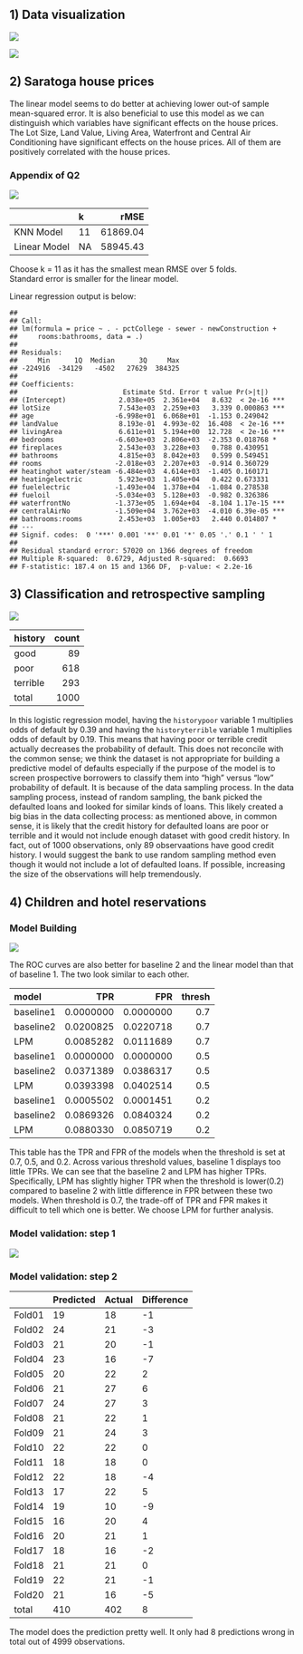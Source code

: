 ## 1) Data visualization

![](exercise_2_files/figure-markdown_github/unnamed-chunk-1-1.png)

![](exercise_2_files/figure-markdown_github/unnamed-chunk-2-1.png)

## 2) Saratoga house prices

The linear model seems to do better at achieving lower out-of sample
mean-squared error. It is also beneficial to use this model as we can
distinguish which variables have significant effects on the house
prices. The Lot Size, Land Value, Living Area, Waterfront and Central
Air Conditioning have significant effects on the house prices. All of
them are positively correlated with the house prices.

### Appendix of Q2

![](exercise_2_files/figure-markdown_github/unnamed-chunk-4-1.png)

|              | k   |     rMSE |
|:-------------|:----|---------:|
| KNN Model    | 11  | 61869.04 |
| Linear Model | NA  | 58945.43 |

Choose k = 11 as it has the smallest mean RMSE over 5 folds. <br>
Standard error is smaller for the linear model.

Linear regression output is below:

    ## 
    ## Call:
    ## lm(formula = price ~ . - pctCollege - sewer - newConstruction + 
    ##     rooms:bathrooms, data = .)
    ## 
    ## Residuals:
    ##     Min      1Q  Median      3Q     Max 
    ## -224916  -34129   -4502   27629  384325 
    ## 
    ## Coefficients:
    ##                          Estimate Std. Error t value Pr(>|t|)    
    ## (Intercept)             2.038e+05  2.361e+04   8.632  < 2e-16 ***
    ## lotSize                 7.543e+03  2.259e+03   3.339 0.000863 ***
    ## age                    -6.998e+01  6.068e+01  -1.153 0.249042    
    ## landValue               8.193e-01  4.993e-02  16.408  < 2e-16 ***
    ## livingArea              6.611e+01  5.194e+00  12.728  < 2e-16 ***
    ## bedrooms               -6.603e+03  2.806e+03  -2.353 0.018768 *  
    ## fireplaces              2.543e+03  3.228e+03   0.788 0.430951    
    ## bathrooms               4.815e+03  8.042e+03   0.599 0.549451    
    ## rooms                  -2.018e+03  2.207e+03  -0.914 0.360729    
    ## heatinghot water/steam -6.484e+03  4.614e+03  -1.405 0.160171    
    ## heatingelectric         5.923e+03  1.405e+04   0.422 0.673331    
    ## fuelelectric           -1.493e+04  1.378e+04  -1.084 0.278538    
    ## fueloil                -5.034e+03  5.128e+03  -0.982 0.326386    
    ## waterfrontNo           -1.373e+05  1.694e+04  -8.104 1.17e-15 ***
    ## centralAirNo           -1.509e+04  3.762e+03  -4.010 6.39e-05 ***
    ## bathrooms:rooms         2.453e+03  1.005e+03   2.440 0.014807 *  
    ## ---
    ## Signif. codes:  0 '***' 0.001 '**' 0.01 '*' 0.05 '.' 0.1 ' ' 1
    ## 
    ## Residual standard error: 57020 on 1366 degrees of freedom
    ## Multiple R-squared:  0.6729, Adjusted R-squared:  0.6693 
    ## F-statistic: 187.4 on 15 and 1366 DF,  p-value: < 2.2e-16

## 3) Classification and retrospective sampling

![](exercise_2_files/figure-markdown_github/unnamed-chunk-6-1.png)

| history  | count |
|:---------|------:|
| good     |    89 |
| poor     |   618 |
| terrible |   293 |
| total    |  1000 |

In this logistic regression model, having the `historypoor` variable 1
multiplies odds of default by 0.39 and having the `historyterrible`
variable 1 multiplies odds of default by 0.19. This means that having
poor or terrible credit actually decreases the probability of default.
This does not reconcile with the common sense; we think the dataset is
not appropriate for building a predictive model of defaults especially
if the purpose of the model is to screen prospective borrowers to
classify them into “high” versus “low” probability of default. It is
because of the data sampling process. In the data sampling process,
instead of random sampling, the bank picked the defaulted loans and
looked for similar kinds of loans. This likely created a big bias in the
data collecting process: as mentioned above, in common sense, it is
likely that the credit history for defaulted loans are poor or terrible
and it would not include enough dataset with good credit history. In
fact, out of 1000 observations, only 89 observaations have good credit
history. I would suggest the bank to use random sampling method even
though it would not include a lot of defaulted loans. If possible,
increasing the size of the observations will help tremendously.

## 4) Children and hotel reservations

### Model Building

![](exercise_2_files/figure-markdown_github/unnamed-chunk-9-1.png)

The ROC curves are also better for baseline 2 and the linear model than
that of baseline 1. The two look similar to each other.

| model     |       TPR |       FPR | thresh |
|:----------|----------:|----------:|-------:|
| baseline1 | 0.0000000 | 0.0000000 |    0.7 |
| baseline2 | 0.0200825 | 0.0220718 |    0.7 |
| LPM       | 0.0085282 | 0.0111689 |    0.7 |
| baseline1 | 0.0000000 | 0.0000000 |    0.5 |
| baseline2 | 0.0371389 | 0.0386317 |    0.5 |
| LPM       | 0.0393398 | 0.0402514 |    0.5 |
| baseline1 | 0.0005502 | 0.0001451 |    0.2 |
| baseline2 | 0.0869326 | 0.0840324 |    0.2 |
| LPM       | 0.0880330 | 0.0850719 |    0.2 |

This table has the TPR and FPR of the models when the threshold is set
at 0.7, 0.5, and 0.2. Across various threshold values, baseline 1
displays too little TPRs. We can see that the baseline 2 and LPM has
higher TPRs. Specifically, LPM has slightly higher TPR when the
threshold is lower(0.2) compared to baseline 2 with little difference in
FPR between these two models. When threshold is 0.7, the trade-off of
TPR and FPR makes it difficult to tell which one is better. We choose
LPM for further analysis.

### Model validation: step 1

![](exercise_2_files/figure-markdown_github/unnamed-chunk-11-1.png)

### Model validation: step 2

|        | Predicted | Actual | Difference |
|:-------|:----------|:-------|:-----------|
| Fold01 | 19        | 18     | -1         |
| Fold02 | 24        | 21     | -3         |
| Fold03 | 21        | 20     | -1         |
| Fold04 | 23        | 16     | -7         |
| Fold05 | 20        | 22     | 2          |
| Fold06 | 21        | 27     | 6          |
| Fold07 | 24        | 27     | 3          |
| Fold08 | 21        | 22     | 1          |
| Fold09 | 21        | 24     | 3          |
| Fold10 | 22        | 22     | 0          |
| Fold11 | 18        | 18     | 0          |
| Fold12 | 22        | 18     | -4         |
| Fold13 | 17        | 22     | 5          |
| Fold14 | 19        | 10     | -9         |
| Fold15 | 16        | 20     | 4          |
| Fold16 | 20        | 21     | 1          |
| Fold17 | 18        | 16     | -2         |
| Fold18 | 21        | 21     | 0          |
| Fold19 | 22        | 21     | -1         |
| Fold20 | 21        | 16     | -5         |
| total  | 410       | 402    | 8          |

The model does the prediction pretty well. It only had 8 predictions
wrong in total out of 4999 observations.
